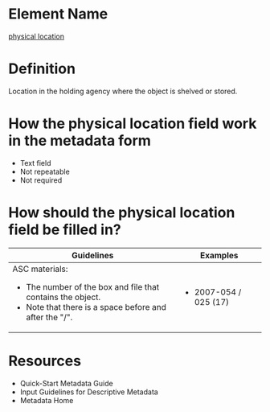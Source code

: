 # Element Name

[physical location](https://id.loc.gov/ontologies/bibframe.html#p_physicalLocation)

# Definition

Location in the holding agency where the object is shelved or stored.

# How the physical location field work in the metadata form

* Text field
* Not repeatable
* Not required

# How should the physical location field be filled in?

| Guidelines | Examples |
| ---------- | -------- |
| ASC materials: <ul><li>The number of the box and file that contains the object.</li><li>Note that there is a space before and after the "/".</li></ul> | <ul><li>2007-054 / 025 (17)</li></ul> |  

# Resources

* Quick-Start Metadata Guide
* Input Guidelines for Descriptive Metadata
* Metadata Home
